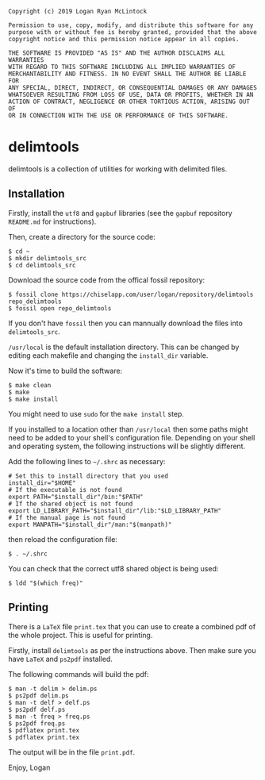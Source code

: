 
    Copyright (c) 2019 Logan Ryan McLintock

    Permission to use, copy, modify, and distribute this software for any
    purpose with or without fee is hereby granted, provided that the above
    copyright notice and this permission notice appear in all copies.

    THE SOFTWARE IS PROVIDED "AS IS" AND THE AUTHOR DISCLAIMS ALL WARRANTIES
    WITH REGARD TO THIS SOFTWARE INCLUDING ALL IMPLIED WARRANTIES OF
    MERCHANTABILITY AND FITNESS. IN NO EVENT SHALL THE AUTHOR BE LIABLE FOR
    ANY SPECIAL, DIRECT, INDIRECT, OR CONSEQUENTIAL DAMAGES OR ANY DAMAGES
    WHATSOEVER RESULTING FROM LOSS OF USE, DATA OR PROFITS, WHETHER IN AN
    ACTION OF CONTRACT, NEGLIGENCE OR OTHER TORTIOUS ACTION, ARISING OUT OF
    OR IN CONNECTION WITH THE USE OR PERFORMANCE OF THIS SOFTWARE.


# delimtools

delimtools is a collection of utilities for working with delimited files.

## Installation

Firstly, install the `utf8` and `gapbuf` libraries (see the `gapbuf` repository
`README.md` for instructions).

Then, create a directory for the source code:

    $ cd ~
    $ mkdir delimtools_src
    $ cd delimtools_src

Download the source code from the offical fossil repository:

    $ fossil clone https://chiselapp.com/user/logan/repository/delimtools repo_delimtools
    $ fossil open repo_delimtools

If you don't have `fossil` then you can mannually download the files
into `delimtools_src`.

`/usr/local` is the default installation directory. This can be changed by editing
each makefile and changing the `install_dir` variable.

Now it's time to build the software:

    $ make clean
    $ make
    $ make install

You might need to use `sudo` for the `make install` step.

If you installed to a location other than `/usr/local` then some paths might need
to be added to your shell's configuration file.
Depending on your shell and operating system, the following instructions will be
slightly different.

Add the following lines to `~/.shrc` as necessary:

    # Set this to install directory that you used
    install_dir="$HOME"
    # If the executable is not found
    export PATH="$install_dir"/bin:"$PATH"
    # If the shared object is not found
    export LD_LIBRARY_PATH="$install_dir"/lib:"$LD_LIBRARY_PATH"
    # If the manual page is not found
    export MANPATH="$install_dir"/man:"$(manpath)"

then reload the configuration file:

    $ . ~/.shrc

You can check that the correct utf8 shared object is being used:

    $ ldd "$(which freq)"


## Printing

There is a `LaTeX` file `print.tex` that you can use to create a
combined pdf of the whole project. This is useful for printing.

Firstly, install `delimtools` as per the instructions
above. Then make sure you have `LaTeX` and `ps2pdf` installed.

The following commands will build the pdf:

    $ man -t delim > delim.ps
    $ ps2pdf delim.ps
    $ man -t delf > delf.ps
    $ ps2pdf delf.ps
    $ man -t freq > freq.ps
    $ ps2pdf freq.ps
    $ pdflatex print.tex
    $ pdflatex print.tex

The output will be in the file `print.pdf`.

Enjoy,
Logan

